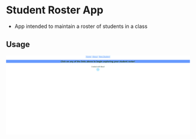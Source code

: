 # Student Roster App

- App intended to maintain a roster of students in a class

## Usage

![](StudentRosterApp.gif)